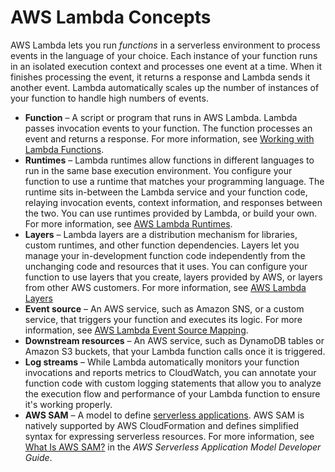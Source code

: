 # AWS Lambda Concepts<a name="lambda-application-fundamentals"></a>

AWS Lambda lets you run *functions* in a serverless environment to process events in the language of your choice\. Each instance of your function runs in an isolated execution context and processes one event at a time\. When it finishes processing the event, it returns a response and Lambda sends it another event\. Lambda automatically scales up the number of instances of your function to handle high numbers of events\.
+ **Function** – A script or program that runs in AWS Lambda\. Lambda passes invocation events to your function\. The function processes an event and returns a response\. For more information, see [Working with Lambda Functions](lambda-introduction-function.md)\.
+ **Runtimes** – Lambda runtimes allow functions in different languages to run in the same base execution environment\. You configure your function to use a runtime that matches your programming language\. The runtime sits in\-between the Lambda service and your function code, relaying invocation events, context information, and responses between the two\. You can use runtimes provided by Lambda, or build your own\. For more information, see [AWS Lambda Runtimes](lambda-runtimes.md)\.
+ **Layers** – Lambda layers are a distribution mechanism for libraries, custom runtimes, and other function dependencies\. Layers let you manage your in\-development function code independently from the unchanging code and resources that it uses\. You can configure your function to use layers that you create, layers provided by AWS, or layers from other AWS customers\. For more information, see [AWS Lambda Layers](configuration-layers.md)
+ **Event source** – An AWS service, such as Amazon SNS, or a custom service, that triggers your function and executes its logic\. For more information, see [AWS Lambda Event Source Mapping](intro-invocation-modes.md)\.
+ **Downstream resources** – An AWS service, such as DynamoDB tables or Amazon S3 buckets, that your Lambda function calls once it is triggered\. 
+ **Log streams** – While Lambda automatically monitors your function invocations and reports metrics to CloudWatch, you can annotate your function code with custom logging statements that allow you to analyze the execution flow and performance of your Lambda function to ensure it's working properly\.
+ **AWS SAM** – A model to define [serverless applications](https://aws.amazon.com/serverless)\. AWS SAM is natively supported by AWS CloudFormation and defines simplified syntax for expressing serverless resources\. For more information, see [What Is AWS SAM?](https://docs.aws.amazon.com/serverless-application-model/latest/developerguide/) in the *AWS Serverless Application Model Developer Guide*\.